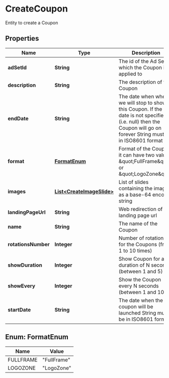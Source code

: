 

# CreateCoupon

Entity to create a Coupon

## Properties

| Name | Type | Description | Notes |
|------------ | ------------- | ------------- | -------------|
|**adSetId** | **String** | The id of the Ad Set on which the Coupon is applied to |  |
|**description** | **String** | The description of the Coupon |  [optional] |
|**endDate** | **String** | The date when when we will stop to show this Coupon. If the end date is not specified (i.e. null) then the Coupon will go on forever  String must be in ISO8601 format |  [optional] |
|**format** | [**FormatEnum**](#FormatEnum) | Format of the Coupon, it can have two values: \&quot;FullFrame\&quot; or \&quot;LogoZone\&quot; |  |
|**images** | [**List&lt;CreateImageSlide&gt;**](CreateImageSlide.md) | List of slides containing the images as a base-64 encoded string |  |
|**landingPageUrl** | **String** | Web redirection of the landing page url |  |
|**name** | **String** | The name of the Coupon |  |
|**rotationsNumber** | **Integer** | Number of rotations for the Coupons (from 1 to 10 times) |  |
|**showDuration** | **Integer** | Show Coupon for a duration of N seconds (between 1 and 5) |  |
|**showEvery** | **Integer** | Show the Coupon every N seconds (between 1 and 10) |  |
|**startDate** | **String** | The date when the coupon will be launched  String must be in ISO8601 format |  |



## Enum: FormatEnum

| Name | Value |
|---- | -----|
| FULLFRAME | &quot;FullFrame&quot; |
| LOGOZONE | &quot;LogoZone&quot; |



